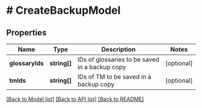 # # CreateBackupModel

## Properties

Name | Type | Description | Notes
------------ | ------------- | ------------- | -------------
**glossaryIds** | **string[]** | IDs of glossaries to be saved in a backup copy | [optional]
**tmIds** | **string[]** | IDs of TM to be saved in a backup copy | [optional]

[[Back to Model list]](../../README.md#models) [[Back to API list]](../../README.md#endpoints) [[Back to README]](../../README.md)
